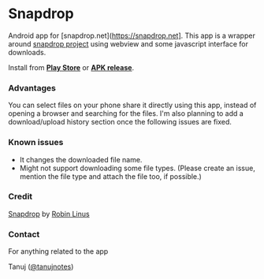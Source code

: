 # Snapdrop
Android app for [snapdrop.net](https://snapdrop.net]. This app is a wrapper around [snapdrop project](https://github.com/RobinLinus/snapdrop) using webview and some javascript interface for downloads.

Install from **[Play Store](https://play.google.com/store/apps/details?id=net.snapdrop)** or **[APK release](https://github.com/tanujnotes/Snapdrop/releases)**.

### Advantages
You can select files on your phone share it directly using this app, instead of opening a browser and searching for the files. 
I'm also planning to add a download/upload history section once the following issues are fixed.

### Known issues
- It changes the downloaded file name.
- Might not support downloading some file types. (Please create an issue, mention the file type and attach the file too, if possible.)

### Credit
[Snapdrop](https://github.com/robinlinus/snapdrop/) by [Robin Linus](https://twitter.com/robin_linus)

### Contact
For anything related to the app

Tanuj ([@tanujnotes](https://twitter.com/tanujnotes/))

